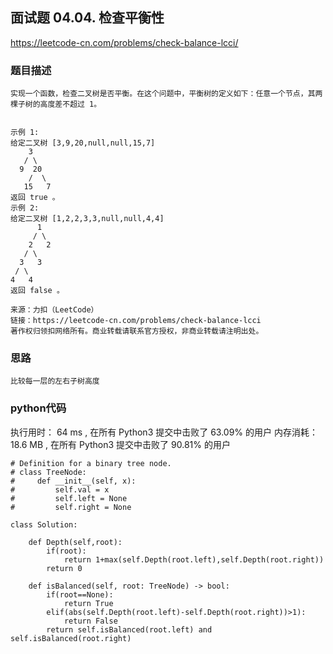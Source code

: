 ## 面试题 04.04. 检查平衡性

https://leetcode-cn.com/problems/check-balance-lcci/



### 题目描述

```
实现一个函数，检查二叉树是否平衡。在这个问题中，平衡树的定义如下：任意一个节点，其两棵子树的高度差不超过 1。


示例 1:
给定二叉树 [3,9,20,null,null,15,7]
    3
   / \
  9  20
    /  \
   15   7
返回 true 。
示例 2:
给定二叉树 [1,2,2,3,3,null,null,4,4]
      1
     / \
    2   2
   / \
  3   3
 / \
4   4
返回 false 。

来源：力扣（LeetCode）
链接：https://leetcode-cn.com/problems/check-balance-lcci
著作权归领扣网络所有。商业转载请联系官方授权，非商业转载请注明出处。

```



### 思路

```
比较每一层的左右子树高度
```



### python代码
执行用时：
64 ms
, 在所有 Python3 提交中击败了
63.09%
的用户
内存消耗：
18.6 MB
, 在所有 Python3 提交中击败了
90.81%
的用户
```
# Definition for a binary tree node.
# class TreeNode:
#     def __init__(self, x):
#         self.val = x
#         self.left = None
#         self.right = None

class Solution:

    def Depth(self,root):
        if(root):
            return 1+max(self.Depth(root.left),self.Depth(root.right))
        return 0

    def isBalanced(self, root: TreeNode) -> bool:
        if(root==None):
            return True
        elif(abs(self.Depth(root.left)-self.Depth(root.right))>1):
            return False
        return self.isBalanced(root.left) and self.isBalanced(root.right)
        
```

